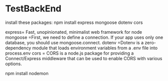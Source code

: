 # TestBackEnd
install these packages:
                        npm install express mongoose dotenv cors

express= Fast, unopinionated, minimalist web framework for node
mongoose =First, we need to define a connection. If your app uses only one database, you should use mongoose.connect.
dotenv =Dotenv is a zero-dependency module that loads environment variables from a .env file into process.env
cors = CORS is a node.js package for providing a Connect/Express middleware that can be used to enable CORS with various options.

npm install nodemon
